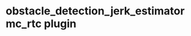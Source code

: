 obstacle_detection_jerk_estimator mc_rtc plugin
==

[mc_rtc]: https://jrl-umi3218.github.io/mc_rtc/
